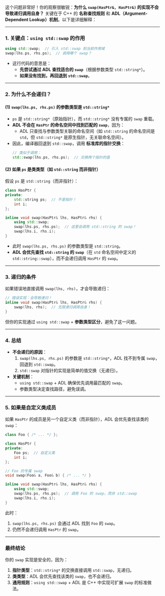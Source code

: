 这个问题非常好！你的观察很敏锐：**为什么 `swap(HasPtr&, HasPtr&)` 的实现不会导致递归调用自身？** 关键在于 C++ 的 **名称查找规则** 和 **ADL（Argument-Dependent Lookup）机制**。以下是详细解释：

---

### **1. 关键点：`using std::swap` 的作用**
```cpp
using std::swap;  // 引入 std::swap 到当前作用域
swap(lhs.ps, rhs.ps);  // 调用哪个 swap？
```
- 这行代码的意思是：
  - **先尝试通过 ADL 查找适合的 `swap`**（根据参数类型 `std::string*`）。
  - **如果没有找到，再回退到 `std::swap`**。

---

### **2. 为什么不会递归？**
#### **(1) `swap(lhs.ps, rhs.ps)` 的参数类型是 `std::string*`**
- `ps` 是 `std::string*`（原始指针），而 `std::string*` 没有专属的 `swap` 重载。
- **ADL 不会在 `HasPtr` 的命名空间中找到匹配的 `swap`**，因为：
  - ADL 只查找与参数类型关联的命名空间（如 `std::string` 的命名空间是 `std`，但 `std::string*` 是原生指针，无关联命名空间）。
- 因此，编译器回退到 `std::swap`，调用 **标准库的指针交换**：
  ```cpp
  // 类似于调用：
  std::swap(lhs.ps, rhs.ps);  // 交换两个指针的值
  ```

#### **(2) 如果 `ps` 是类类型（如 `std::string` 而非指针）**
假设 `ps` 是 `std::string`（而非指针）：
```cpp
class HasPtr {
private:
    std::string ps;  // 不是指针！
    int i;
};

inline void swap(HasPtr& lhs, HasPtr& rhs) {
    using std::swap;
    swap(lhs.ps, rhs.ps);  // 这里会调用 std::string 的 swap！
    swap(lhs.i, rhs.i);
}
```
- 此时 `swap(lhs.ps, rhs.ps)` 的参数类型是 `std::string`。
- **ADL 会优先查找 `std::string` 的 `swap`**（在 `std` 命名空间中定义的 `std::string::swap`），而不会递归调用 `HasPtr` 的 `swap`。

---

### **3. 递归的条件**
如果错误地直接调用 `swap(lhs, rhs)`，才会导致递归：
```cpp
// 错误实现：会导致递归！
inline void swap(HasPtr& lhs, HasPtr& rhs) {
    swap(lhs, rhs);  // 无限递归调用自身！
}
```
但你的实现通过 `using std::swap` + **参数类型区分**，避免了这一问题。

---

### **4. 总结**
- **不会递归的原因**：
  1. `swap(lhs.ps, rhs.ps)` 的参数是 `std::string*`，ADL 找不到专属 `swap`，回退到 `std::swap`。
  2. `std::swap` 对指针的实现是简单的值交换（无递归）。
- **关键机制**：
  - `using std::swap` + ADL 确保优先调用最匹配的 `swap`。
  - 参数类型决定查找路径，避免误调。

---

### **5. 如果是自定义类成员**
如果 `HasPtr` 的成员是另一个自定义类（而非指针），ADL 会优先查找该类的 `swap`：
```cpp
class Foo { /* ... */ };

class HasPtr {
private:
    Foo ps;  // 自定义类
    int i;
};

// Foo 的专属 swap
void swap(Foo& a, Foo& b) { /* ... */ }

inline void swap(HasPtr& lhs, HasPtr& rhs) {
    using std::swap;
    swap(lhs.ps, rhs.ps);  // 调用 Foo 的 swap，而非 std::swap
    swap(lhs.i, rhs.i);
}
```
此时：
1. `swap(lhs.ps, rhs.ps)` 会通过 ADL 找到 `Foo` 的 `swap`。
2. 仍然不会递归调用 `HasPtr` 的 `swap`。

---

### **最终结论**
你的 `swap` 实现是安全的，因为：
1. **指针类型**：`std::string*` 的交换直接调用 `std::swap`，无递归。
2. **类类型**：ADL 会优先查找该类的 `swap`，也不会递归。
3. **通用规则**：`using std::swap` + ADL 是 C++ 中实现可扩展 `swap` 的标准做法。
